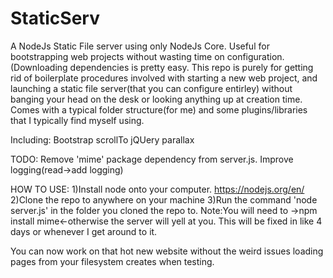 # StaticServ
A NodeJs Static File server using only NodeJs Core. Useful for bootstrapping web projects without wasting time on configuration.(Downloading dependencies is pretty easy. This repo is purely for getting
rid of boilerplate procedures involved with starting a new web project, and launching a static file server(that you can configure entirley) without banging your head on the desk or looking anything up at creation time.
Comes with a typical folder structure(for me) and some plugins/libraries that I typically find myself using.

Including:
Bootstrap
scrollTo
jQUery
parallax


TODO:
Remove 'mime' package dependency from server.js. 
Improve logging(read->add logging)


HOW TO USE:
1)Install node onto your computer. https://nodejs.org/en/
2)Clone the repo to anywhere on your machine
3)Run the command 'node server.js' in the folder you cloned the repo to.
  Note:You will need to ->npm install mime<-otherwise the server will yell at you. This will be fixed in like 4 days or whenever I
  get around to it.

You can now work on that hot new website without the weird issues loading pages from your filesystem creates when testing. 
